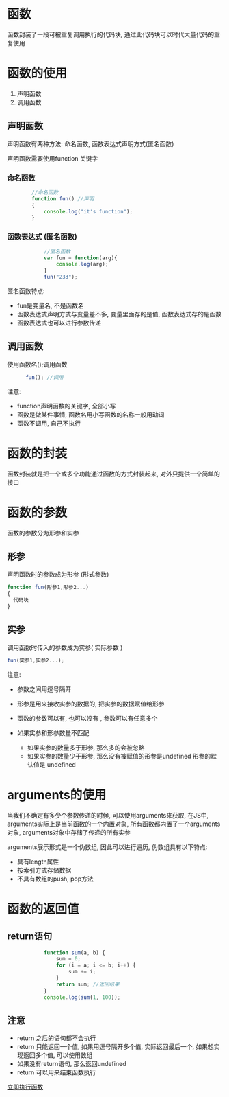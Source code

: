 # 函数

函数封装了一段可被重复调用执行的代码块, 通过此代码块可以时代大量代码的重复使用

# 函数的使用

1. 声明函数
2. 调用函数

## 声明函数

声明函数有两种方法: 命名函数,  函数表达式声明方式(匿名函数)

声明函数需要使用function 关键字

### 命名函数

```JavaScript
        //命名函数
        function fun() //声明
        {
            console.log("it's function");
        }

```

### 函数表达式 (匿名函数)

```JavaScript
            //匿名函数
            var fun = function(arg){
                console.log(arg);
            }
            fun("233");
```

匿名函数特点:

* fun是变量名, 不是函数名
* 函数表达式声明方式与变量差不多, 变量里面存的是值, 函数表达式存的是函数
* 函数表达式也可以进行参数传递

## 调用函数

使用函数名();调用函数

```JavaScript
      fun(); //调用
```

注意:

* function声明函数的关键字, 全部小写
* 函数是做某件事情, 函数名用小写函数的名称一般用动词
* 函数不调用, 自己不执行

# 函数的封装

函数封装就是把一个或多个功能通过函数的方式封装起来, 对外只提供一个简单的接口

# 函数的参数

函数的参数分为形参和实参

## 形参

声明函数时的参数成为形参 (形式参数)

```JavaScript
function fun(形参1,形参2...)
{
  代码块
}
```

## 实参

调用函数时传入的参数成为实参( 实际参数 )

```JavaScript
fun(实参1,实参2...);

```

注意:

* 参数之间用逗号隔开
* 形参是用来接收实参的数据的, 把实参的数据赋值给形参
* 函数的参数可以有, 也可以没有 , 参数可以有任意多个
* 如果实参和形参数量不匹配

  * 如果实参的数量多于形参, 那么多的会被忽略
  * 如果实参的数量少于形参, 那么没有被赋值的形参是undefined 形参的默认值是 undefined

# arguments的使用

当我们不确定有多少个参数传递的时候, 可以使用arguments来获取, 在JS中, arguments实际上是当前函数的一个内置对象, 所有函数都内置了一个arguments对象, arguments对象中存储了传递的所有实参

arguments展示形式是一个伪数组, 因此可以进行遍历, 伪数组具有以下特点:

* 具有length属性
* 按索引方式存储数据
* 不具有数组的push, pop方法

# 函数的返回值

## return语句

```JavaScript
            function sum(a, b) {
                sum = 0;
                for (i = a; i <= b; i++) {
                    sum += i;
                }
                return sum; //返回结果
            }
            console.log(sum(1, 100));
```

## 注意

* return 之后的语句都不会执行
* return 只能返回一个值, 如果用逗号隔开多个值, 实际返回最后一个, 如果想实现返回多个值, 可以使用数组
* 如果没有return语句, 那么返回undefined
* return 可以用来结束函数执行

[立即执行函数](https://www.wolai.com/kpRU8SH1CsnXEQ1dStSFkz)

